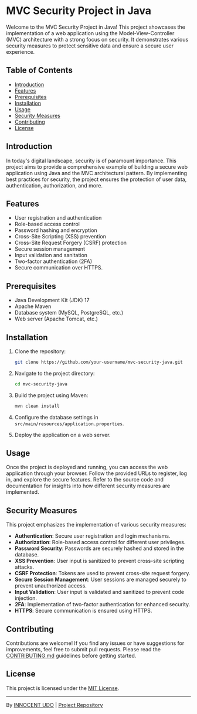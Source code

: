 # MVC Security Project in Java

Welcome to the MVC Security Project in Java! This project showcases the implementation of a web application using the Model-View-Controller (MVC) architecture with a strong focus on security. It demonstrates various security measures to protect sensitive data and ensure a secure user experience.

## Table of Contents

- [Introduction](#introduction)
- [Features](#features)
- [Prerequisites](#prerequisites)
- [Installation](#installation)
- [Usage](#usage)
- [Security Measures](#security-measures)
- [Contributing](#contributing)
- [License](#license)

## Introduction

In today's digital landscape, security is of paramount importance. This project aims to provide 
a comprehensive example of building a secure web application using Java and the MVC architectural pattern. 
By implementing best practices for security, the project ensures the protection of user data, authentication, authorization, and more.

## Features

- User registration and authentication
- Role-based access control
- Password hashing and encryption
- Cross-Site Scripting (XSS) prevention
- Cross-Site Request Forgery (CSRF) protection
- Secure session management
- Input validation and sanitation
- Two-factor authentication (2FA)
- Secure communication over HTTPS.

## Prerequisites

- Java Development Kit (JDK) 17
- Apache Maven
- Database system (MySQL, PostgreSQL, etc.)
- Web server (Apache Tomcat, etc.)

## Installation

1. Clone the repository:
   ```sh
   git clone https://github.com/your-username/mvc-security-java.git

2. Navigate to the project directory:
   ```sh
   cd mvc-security-java
   ```

3. Build the project using Maven:
   ```sh
   mvn clean install
   ```

4. Configure the database settings in `src/main/resources/application.properties`.

5. Deploy the application on a web server.

## Usage

Once the project is deployed and running, you can access the web application through your browser. 
Follow the provided URLs to register, log in, and explore the secure features. Refer to the source 
code and documentation for insights into how different security measures are implemented.

## Security Measures

This project emphasizes the implementation of various security measures:

- **Authentication**: Secure user registration and login mechanisms.
- **Authorization**: Role-based access control for different user privileges.
- **Password Security**: Passwords are securely hashed and stored in the database.
- **XSS Prevention**: User input is sanitized to prevent cross-site scripting attacks.
- **CSRF Protection**: Tokens are used to prevent cross-site request forgery.
- **Secure Session Management**: User sessions are managed securely to prevent unauthorized access.
- **Input Validation**: User input is validated and sanitized to prevent code injection.
- **2FA**: Implementation of two-factor authentication for enhanced security.
- **HTTPS**: Secure communication is ensured using HTTPS.

## Contributing

Contributions are welcome! If you find any issues or have suggestions for improvements, feel free to submit pull requests. Please read the [CONTRIBUTING.md](CONTRIBUTING.md) guidelines before getting started.

## License

This project is licensed under the [MIT License](LICENSE).

---

By [INNOCENT UDO](https://github.com/Innocentsax) | [Project Repository](https://github.com/Innocentsax/Spring-Security_6/edit/main/MVCSecuritySQ16)

